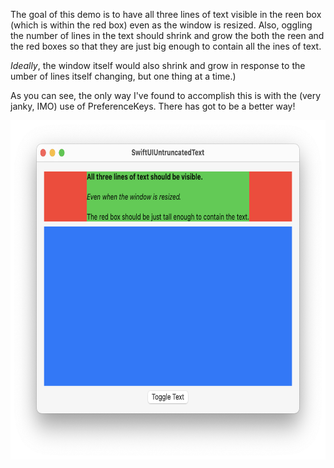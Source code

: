 The goal of this demo is to have all three lines of text visible in the
reen box (which is within the red box) even as the window is resized. Also,
oggling the number of lines in the text should shrink and grow the both the
reen and the red boxes so that they are just big enough to contain all the
ines of text.

*Ideally*, the window itself would also shrink and grow in response to the
umber of lines itself changing, but one thing at a time.)

As you can see, the only way I've found to accomplish this is with the (very
janky, IMO) use of PreferenceKeys. There has got to be a better way!

<img src="https://github.com/siracusa/SwiftUIUntruncatedText/blob/main/screenshot.png?raw=true" width=677 height=543 alt="Screenshot">
